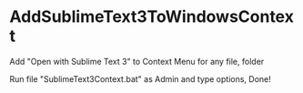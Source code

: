 # AddSublimeText3ToWindowsContext
Add "Open with Sublime Text 3" to Context Menu for any file, folder

Run file "SublimeText3Context.bat" as Admin
and type options, Done!
